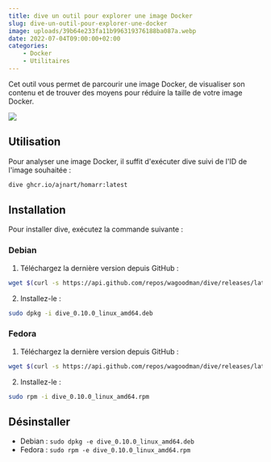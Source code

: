 ```yaml
---
title: dive un outil pour explorer une image Docker
slug: dive-un-outil-pour-explorer-une-docker
image: uploads/39b64e233fa11b996319376188ba087a.webp
date: 2022-07-04T09:00:00+02:00
categories:
    - Docker
    - Utilitaires
---
```


Cet outil vous permet de parcourir une image Docker, de visualiser son contenu et de trouver des moyens pour réduire la taille de votre image Docker.

![](uploads/1082843f05fd2b9a7bbc008c5ac49622.webp)

## Utilisation

Pour analyser une image Docker, il suffit d'exécuter dive suivi de l'ID de l'image souhaitée :

```bash
dive ghcr.io/ajnart/homarr:latest
```

## Installation

Pour installer dive, exécutez la commande suivante :

### Debian

1. Téléchargez la dernière version depuis GitHub :

```bash
wget $(curl -s https://api.github.com/repos/wagoodman/dive/releases/latest | jq -r '.assets[2] | .browser_download_url')
```

2. Installez-le :

```bash
sudo dpkg -i dive_0.10.0_linux_amd64.deb
```

### Fedora

1. Téléchargez la dernière version depuis GitHub :

```bash
wget $(curl -s https://api.github.com/repos/wagoodman/dive/releases/latest | jq -r '.assets[3] | .browser_download_url')
```

2. Installez-le :

```bash
sudo rpm -i dive_0.10.0_linux_amd64.rpm
```

## Désinstaller

- Debian : `sudo dpkg -e dive_0.10.0_linux_amd64.deb`
- Fedora : `sudo rpm -e dive_0.10.0_linux_amd64.rpm`
